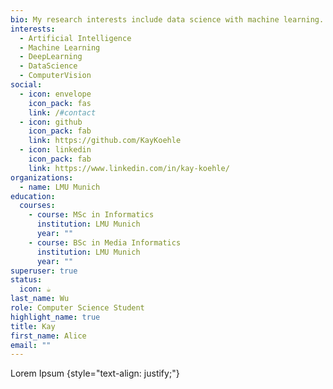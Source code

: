```yaml
---
bio: My research interests include data science with machine learning.
interests:
  - Artificial Intelligence
  - Machine Learning
  - DeepLearning
  - DataScience
  - ComputerVision
social:
  - icon: envelope
    icon_pack: fas
    link: /#contact
  - icon: github
    icon_pack: fab
    link: https://github.com/KayKoehle
  - icon: linkedin
    icon_pack: fab
    link: https://www.linkedin.com/in/kay-koehle/
organizations:
  - name: LMU Munich
education:
  courses:
    - course: MSc in Informatics
      institution: LMU Munich
      year: ""
    - course: BSc in Media Informatics
      institution: LMU Munich
      year: ""
superuser: true
status:
  icon: ☕️
last_name: Wu
role: Computer Science Student
highlight_name: true
title: Kay
first_name: Alice
email: ""
---
```

Lorem Ipsum
{style="text-align: justify;"}